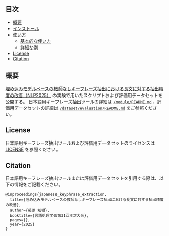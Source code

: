 ## 目次
- [概要](#概要)
- [インストール](#インストール)
- [使い方](#使い方)
  - [基本的な使い方](#基本的な使い方)
  - [詳細な例](#詳細な例)
- [License](#License)
- [Citation](#Citation)

<a name="概要"/></a>
## 概要
[埋め込みモデルベースの教師なしキーフレーズ抽出における長文に対する抽出精度の改善（NLP2025）]() の実験で用いたスクリプトおよび評価用データセットを公開する。
日本語用キーフレーズ抽出ツールの詳細は [`/module/README.md`](module/README.md) 、評価用データセットの詳細は [`/dataset/evaluation/README.md`](dataset/evaluation/README.md) をご参照ください。

## License
日本語用キーフレーズ抽出ツールおよび評価用データセットのライセンスは [LICENSE](LICENSE) を参照ください。

<a name="Citation"/></a>
## Citation
日本語用キーフレーズ抽出ツールまたは評価用データセットを引用する際は、以下の情報をご記載ください。

```
@inproceedings{japanese_keyphrase_extraction,
  title={埋め込みモデルベースの教師なしキーフレーズ抽出における長文に対する抽出精度の改善},
  author={藤原 知樹},
  booktitle={言語処理学会第31回年次大会},
  pages={},
  year={2025}
}
```
